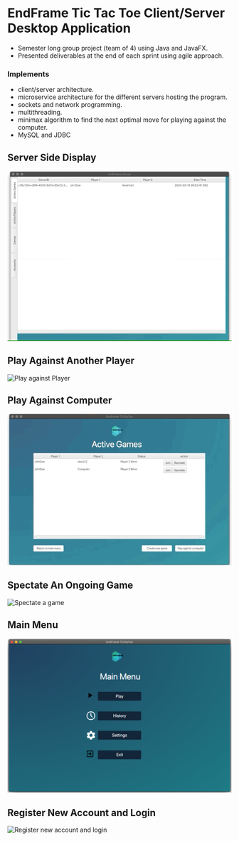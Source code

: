 # EndFrame Tic Tac Toe Client/Server Desktop Application
- Semester long group project (team of 4) using Java and JavaFX.
- Presented deliverables at the end of each sprint using agile approach.


### Implements
- client/server architecture.
- microservice architecture for the different servers hosting the program.
- sockets and network programming. 
- multithreading.
- minimax algorithm to find the next optimal move for playing against the computer. 
- MySQL and JDBC



## Server Side Display
![Server side display](gifs/serverDisplay.gif)



## Play Against Another Player
![Play against Player](gifs/pvp.gif)



## Play Against Computer
![Play against computer](gifs/AI.gif)


## Spectate An Ongoing Game
![Spectate a game](gifs/spectate.gif)



## Main Menu
![Main menu screen](gifs/mainMenu.png)



## Register New Account and Login
![Register new account and login](gifs/loginAndRegistration.gif)

